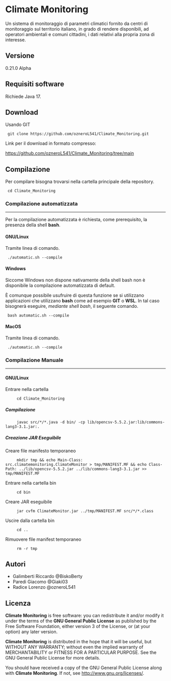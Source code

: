 # Climate Monitoring

Un sistema di monitoraggio di parametri climatici fornito da centri di monitoraggio sul territorio italiano, in grado di rendere disponibili, ad operatori ambientali e comuni cittadini, i dati relativi alla propria zona di interesse.

## Versione
0.21.0 Alpha

## Requisiti software
Richiede Java 17.

## Download
Usando GIT

     git clone https://github.com/ozneroL541/Climate_Monitoring.git

Link per il download in formato compresso:

<https://github.com/ozneroL541/Climate_Monitoring/tree/main>

## Compilazione
Per compilare bisogna trovarsi nella cartella principale della repository.

     cd Climate_Monitoring

### Compilazione automatizzata
---
Per la compilazione automatizzata è richiesta, come prerequisito, la presenza della shell **bash**.

#### GNU/Linux
Tramite linea di comando.

     ./automatic.sh --compile

#### Windows
Siccome Windows non dispone nativamente della shell bash non è disponibile la compilazione automatizzata di default.

È comunque possibile usufruire di questa funzione se si utilizzano applicazioni che utilizzano **bash** come ad esempio **GIT** o **WSL**. In tal caso bisognerà eseguire, *mediante shell bash*, il seguente comando.

     bash automatic.sh --compile

#### MacOS
Tramite linea di comando.

     ./automatic.sh --compile


### Compilazione Manuale
---
#### GNU/Linux
Entrare nella cartella
```
     cd Climate_Monitoring
```
##### Compilazione
```
     javac src/*/*.java -d bin/ -cp lib/opencsv-5.5.2.jar:lib/commons-lang3-3.1.jar:.
```
##### Creazione JAR Eseguibile
Creare file manifesto temporaneo
```
     mkdir tmp && echo Main-Class: src.climatemonitoring.ClimateMonitor > tmp/MANIFEST.MF && echo Class-Path: ../lib/opencsv-5.5.2.jar ../lib/commons-lang3-3.1.jar >> tmp/MANIFEST.MF
```
Entrare nella cartella bin
```
     cd bin
```
Creare JAR eseguibile
```
     jar cvfm ClimateMonitor.jar ../tmp/MANIFEST.MF src/*/*.class
```
Uscire dalla cartella bin
```
     cd ..
```
Rimuovere file manifest temporaneo
```
     rm -r tmp
```

## Autori
- Galimberti Riccardo   @BiskoBerty
- Paredi Giacomo    @Giaki03
- Radice Lorenzo    @ozneroL541

## Licenza

**Climate Monitoring** is free software: you can redistribute it and/or modify
it under the terms of the **GNU General Public License** as published by
the Free Software Foundation, either version 3 of the License, or
(at your option) any later version.

**Climate Monitoring** is distributed in the hope that it will be useful,
but WITHOUT ANY WARRANTY; without even the implied warranty of
MERCHANTABILITY or FITNESS FOR A PARTICULAR PURPOSE.  See the
GNU General Public License for more details.

You should have received a copy of the GNU General Public License
along with **Climate Monitoring**.  If not, see <http://www.gnu.org/licenses/>.
